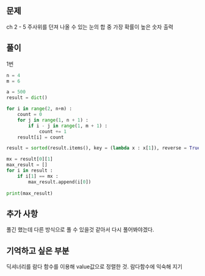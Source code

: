 ## 문제  
ch 2 - 5
주사위를 던져 나올 수 있는 눈의 합 중 가장 확률이 높은 숫자 출력

## 풀이
1번
```python
n = 4
m = 6

a = 500
result = dict()

for i in range(2, n+m) :
    count = 0
    for j in range(1, n + 1) :
        if i - j in range(1, m + 1) :
            count += 1
    result[i] = count

result = sorted(result.items(), key = (lambda x : x[1]), reverse = True)

mx = result[0][1]
max_result = []
for i in result :
    if i[1] == mx :
        max_result.append(i[0])
        
print(max_result)
```

## 추가 사항
풀긴 했는데 다른 방식으로 풀 수 있을것 같아서 다시 풀어봐야겠다. 

## 기억하고 싶은 부분
딕셔너리를 람다 함수를 이용해 value값으로 정렬한 것. 람다함수에 익숙해 지기



